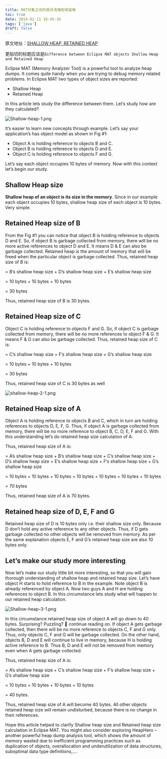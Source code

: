 ```yaml
---
title: MAT对象之间的差异浅堆和保留堆
toc: true
date: 2019-02-11 16:45:26
tags: ['java']
draft: false
---
```


原文地址：[SHALLOW HEAP, RETAINED HEAP](https://blog.gceasy.io/2019/01/03/shallow-heap-retained-heap/)

更贴切的标题应该是`Difference between Eclipse MAT objects Shallow Heap and Retained Heap`

Eclipse MAT (Memory Analyzer Tool) is a powerful tool to analyze heap dumps. It comes quite handy when you are trying to debug memory related problems. In Eclipse MAT two types of object sizes are reported:

- Shallow Heap
- Retained Heap

In this article lets study the difference between them. Let’s study how are they calculated?

![Shallow-heap-1.png](http://wenchao.ren/img/2020/11/Shallow-heap-1.png)

It’s easier to learn new concepts through example. Let’s say your application’s has object model as shown in Fig #1:

- Object A is holding reference to objects B and C.
- Object B is holding reference to objects D and E.
- Object C is holding reference to objects F and G.
 
Let’s say each object occupies 10 bytes of memory. Now with this context let’s begin our study.

## Shallow Heap size

**Shallow heap of an object is its size in the memory**. Since in our example each object occupies 10 bytes, shallow heap size of each object is 10 bytes. Very simple.

## Retained Heap size of B

From the Fig #1 you can notice that object B is holding reference to objects D and E. So, if object B is garbage collected from memory, there will be no more active references to object D and E. It means D & E can also be garbage collected. Retained heap is the amount of memory that will be freed when the particular object is garbage collected. Thus, retained heap size of B is:

= B’s shallow heap size + D’s shallow heap size + E’s shallow heap size

= 10 bytes + 10 bytes + 10 bytes

= 30 bytes

Thus, retained heap size of B is 30 bytes.


## Retained Heap size of C

Object C is holding reference to objects F and G. So, if object C is garbage collected from memory, there will be no more references to object F & G. It means F & G can also be garbage collected. Thus, retained heap size of C is:

= C’s shallow heap size + F’s shallow heap size + G’s shallow heap size

= 10 bytes + 10 bytes + 10 bytes

= 30 bytes

Thus, retained heap size of C is 30 bytes as well

![shallow-heap-2-1.png](http://wenchao.ren/img/2020/11/shallow-heap-2-1.png)

## Retained Heap size of A

Object A is holding reference to objects B and C, which in turn are holding references to objects D, E, F, G. Thus, if object A is garbage collected from memory, there will be no more reference to object B, C, D, E, F and G. With this understanding let’s do retained heap size calculation of A.

Thus, retained heap size of A is:

= A’s shallow heap size + B’s shallow heap size + C’s shallow heap size + D’s shallow heap size + E’s shallow heap size + F’s shallow heap size + G’s shallow heap size

= 10 bytes + 10 bytes + 10 bytes + 10 bytes + 10 bytes + 10 bytes + 10 bytes

= 70 bytes

Thus, retained heap size of A is 70 bytes.

## Retained heap size of D, E, F and G

Retained heap size of D is 10 bytes only i.e. their shallow size only. Because D don’t hold any active reference to any other objects. Thus, if D gets garbage collected no other objects will be removed from memory. As per the same explanation objects E, F and G’s retained heap size are also 10 bytes only.

## Let’s make our study more interesting

Now let’s make our study little bit more interesting, so that you will gain thorough understanding of shallow heap and retained heap size. Let’s have object H starts to hold reference to B in the example. Note object B is already referenced by object A. Now two guys A and H are holding references to object B. In this circumstance lets study what will happen to our retained heap calculation.

![Shallow-heap-3-1.png](http://wenchao.ren/img/2020/11/Shallow-heap-3-1.png)

In this circumstance retained heap size of object A will go down to 40 bytes. Surprising? Puzzling? 🙂 continue reading on. If object A gets garbage collected, then there will be no more reference to objects C, F and G only. Thus, only objects C, F and G will be garbage collected. On the other hand, objects B, D and E will continue to live in memory, because H is holding active reference to B. Thus B, D and E will not be removed from memory even when A gets garbage collected.

Thus, retained heap size of A is:

= A’s shallow heap size + C’s shallow heap size + F’s shallow heap size + G’s shallow heap size

= 10 bytes + 10 bytes + 10 bytes + 10 bytes

= 40 bytes.

Thus, retained heap size of A will become 40 bytes. All other objects retained heap size will remain undisturbed, because there is no change in their references.

Hope this article helped to clarify Shallow heap size and Retained heap size calculation in Eclipse MAT. You might also consider exploring HeapHero – another powerful heap dump analysis tool, which shows the amount of memory wasted due to inefficient programming practices such as duplication of objects, overallocation and underutilization of data structures, suboptimal data type definitions,….

